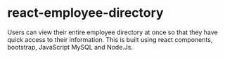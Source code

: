 # react-employee-directory
Users can view their entire employee directory at once so that they have quick access to their information. This is built using react components, bootstrap, JavaScript MySQL and Node.Js.

